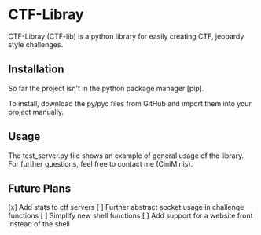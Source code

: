 # CTF-Libray
CTF-Libray (CTF-lib) is a python library for easily creating CTF, jeopardy style challenges.

## Installation
So far the project isn't in the python package manager [pip].

To install, download the py/pyc files from GitHub and import them into your project manually.

## Usage
The test_server.py file shows an example of general usage of the library.
For further questions, feel free to contact me (CiniMinis).

## Future Plans
[x] Add stats to ctf servers
[ ] Further abstract socket usage in challenge functions
[ ] Simplify new shell functions
[ ] Add support for a website front instead of the shell
